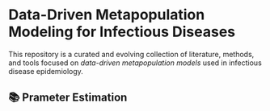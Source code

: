 
<h1>Data-Driven Metapopulation Modeling for Infectious Diseases</h1>

<p>
  This repository is a curated and evolving collection of literature, methods, and tools focused on 
  <em>data-driven metapopulation models</em> used in infectious disease epidemiology.
</p>

<h2>📚 Prameter Estimation</h2>


